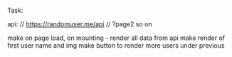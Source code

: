 Task:

api: // https://randomuser.me/api
// ?page2  so on

make on page load, on mounting - render all data from api
make render of first user name and img
make button to render more users under previous
